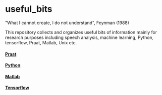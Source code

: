 # useful_bits


"What I cannot create, I do not understand", Feynman (1988) 

This repository collects and organizes useful bits of information mainly for research purposes including speech analysis, machine learning, Python, tensorflow, Praat, Matlab, Unix etc.

#### [Praat](https://github.com/jaekookang/useful_bits/tree/master/Praat)

#### [Python](https://github.com/jaekookang/useful_bits/tree/master/Python)

#### [Matlab](https://github.com/jaekookang/useful_bits/tree/master/Matlab)

#### [Tensorflow](https://github.com/jaekookang/useful_bits/tree/master/Tensorflow)
